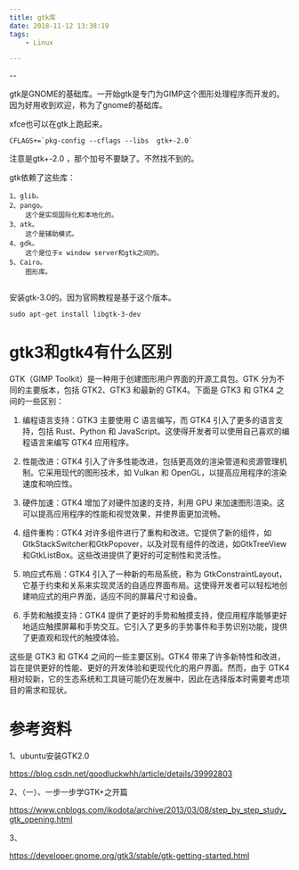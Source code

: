 ```yaml
---
title: gtk库
date: 2018-11-12 13:38:19
tags:
	- Linux

---
```


--

gtk是GNOME的基础库。一开始gtk是专门为GIMP这个图形处理程序而开发的。因为好用收到欢迎，称为了gnome的基础库。

xfce也可以在gtk上跑起来。

```
CFLAGS+=`pkg-config --cflags --libs  gtk+-2.0`
```

注意是gtk+-2.0 ，那个加号不要缺了。不然找不到的。

gtk依赖了这些库：

```
1、glib。
2、pango。
	这个是实现国际化和本地化的。
3、atk。
	这个是辅助模式。
4、gdk。
	这个是位于x window server和gtk之间的。
5、Cairo。
	图形库。
	
```

安装gtk-3.0的。因为官网教程是基于这个版本。

```
sudo apt-get install libgtk-3-dev 
```

# gtk3和gtk4有什么区别

GTK（GIMP Toolkit）是一种用于创建图形用户界面的开源工具包。GTK 分为不同的主要版本，包括 GTK2、GTK3 和最新的 GTK4。下面是 GTK3 和 GTK4 之间的一些区别：

1. 编程语言支持：GTK3 主要使用 C 语言编写，而 GTK4 引入了更多的语言支持，包括 Rust、Python 和 JavaScript。这使得开发者可以使用自己喜欢的编程语言来编写 GTK4 应用程序。

2. 性能改进：GTK4 引入了许多性能改进，包括更高效的渲染管道和资源管理机制。它采用现代的图形技术，如 Vulkan 和 OpenGL，以提高应用程序的渲染速度和响应性。

3. 硬件加速：GTK4 增加了对硬件加速的支持，利用 GPU 来加速图形渲染。这可以提高应用程序的性能和视觉效果，并使界面更加流畅。

4. 组件重构：GTK4 对许多组件进行了重构和改进。它提供了新的组件，如GtkStackSwitcher和GtkPopover，以及对现有组件的改进，如GtkTreeView和GtkListBox。这些改进提供了更好的可定制性和灵活性。

5. 响应式布局：GTK4 引入了一种新的布局系统，称为 GtkConstraintLayout，它基于约束和关系来实现灵活的自适应界面布局。这使得开发者可以轻松地创建响应式的用户界面，适应不同的屏幕尺寸和设备。

6. 手势和触摸支持：GTK4 提供了更好的手势和触摸支持，使应用程序能够更好地适应触摸屏幕和手势交互。它引入了更多的手势事件和手势识别功能，提供了更直观和现代的触摸体验。

这些是 GTK3 和 GTK4 之间的一些主要区别。GTK4 带来了许多新特性和改进，旨在提供更好的性能、更好的开发体验和更现代化的用户界面。然而，由于 GTK4 相对较新，它的生态系统和工具链可能仍在发展中，因此在选择版本时需要考虑项目的需求和现状。





# 参考资料

1、ubuntu安装GTK2.0

https://blog.csdn.net/goodluckwhh/article/details/39992803

2、（一）、一步一步学GTK+之开篇

https://www.cnblogs.com/ikodota/archive/2013/03/08/step_by_step_study_gtk_opening.html

3、

https://developer.gnome.org/gtk3/stable/gtk-getting-started.html

